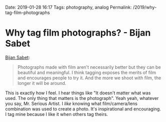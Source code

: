 Date: 2019-01-28 16:17
Tags: photography, analog
Permalink: /2019/why-tag-film-photographs

# Why tag film photographs? - Bijan Sabet

[Bijan Sabet](https://bijansabet.com/2019/01/28/whytagfilmphotos/):

> Photographs made with film aren't necessarily better but they can be beautiful and meaningful. I think tagging exposes the merits of film and encourages people to try it. And the more we shoot with film, the longer it will be around.


This is exactly how I feel. I hear things like "It doesn't matter what was used. The only thing that matters is the photograph". Yeah yeah, whatever you say, Mr. Serious Artist. I *like* knowing what film/camera/lens combination was used to create a photo. It's inspirational and encouraging. I tag mine because I like it when others tag theirs.
